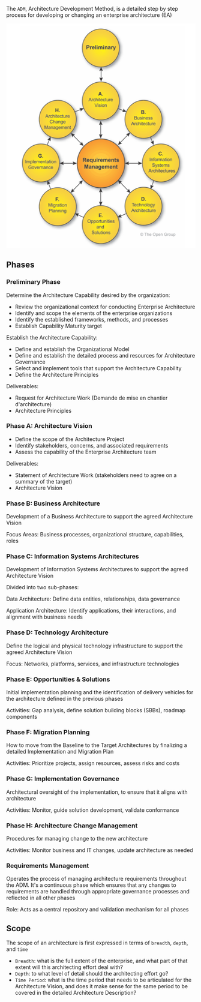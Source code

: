 The `ADM`, Architecture Development Method, is a detailed step by step process for developing or changing an enterprise architecture (EA)

<div style="text-align: center;">
  <img src="../../../assets/togaf/adm.png" alt="adm" />
</div>

## Phases

### Preliminary Phase

Determine the Architecture Capability desired by the organization:
* Review the organizational context for conducting Enterprise Architecture
* Identify and scope the elements of the enterprise organizations
* Identify the established frameworks, methods, and processes
* Establish Capability Maturity target

Establish the Architecture Capability:
* Define and establish the Organizational Model
* Define and establish the detailed process and resources for Architecture Governance
* Select and implement tools that support the Architecture Capability
* Define the Architecture Principles

Deliverables: 
* Request for Architecture Work (Demande de mise en chantier d'architecture)
* Architecture Principles

### Phase A: Architecture Vision

* Define the scope of the Architecture Project
* Identify stakeholders, concerns, and associated requirements
* Assess the capability of the Enterprise Architecture team

Deliverables:
* Statement of Architecture Work (stakeholders need to agree on a summary of the target)
* Architecture Vision

### Phase B: Business Architecture
Development of a Business Architecture to support the agreed Architecture Vision

Focus Areas: Business processes, organizational structure, capabilities, roles

### Phase C: Information Systems Architectures
Development of Information Systems Architectures to support the agreed Architecture Vision

Divided into two sub-phases:

Data Architecture: Define data entities, relationships, data governance

Application Architecture: Identify applications, their interactions, and alignment with business needs

### Phase D: Technology Architecture
Define the logical and physical technology infrastructure to support the agreed Architecture Vision

Focus: Networks, platforms, services, and infrastructure technologies

### Phase E: Opportunities & Solutions
Initial implementation planning and the identification of delivery vehicles for the architecture defined in the previous phases

Activities: Gap analysis, define solution building blocks (SBBs), roadmap components

### Phase F: Migration Planning
How to move from the Baseline to the Target Architectures by finalizing a detailed Implementation and Migration Plan

Activities: Prioritize projects, assign resources, assess risks and costs

### Phase G: Implementation Governance
Architectural oversight of the implementation, to ensure that it aligns with architecture

Activities: Monitor, guide solution development, validate conformance

### Phase H: Architecture Change Management
Procedures for managing change to the new architecture

Activities: Monitor business and IT changes, update architecture as needed

### Requirements Management
Operates the process of managing architecture requirements throughout the ADM. It's a continuous phase which ensures that any changes to requirements are handled through appropriate governance processes and reflected in all other phases

Role: Acts as a central repository and validation mechanism for all phases

## Scope
The scope of an architecture is first expressed in terms of `breadth`, `depth`, and `time`

* `Breadth`: what is the full extent of the enterprise, and what part of that extent will this architecting effort deal with?
* `Depth`: to what level of detail should the architecting effort go?
* `Time Period`: what is the time period that needs to be articulated for the Architecture Vision, and does it make sense for the same period to be covered in the detailed Architecture Description?
